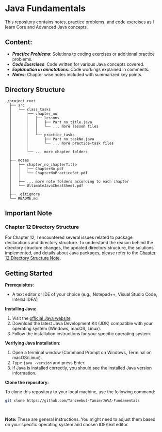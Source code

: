 # Java Fundamentals

This repository contains notes, practice problems, and code exercises as I learn Core and Advanced Java concepts.

## Content:

* ***Practice Problems***: Solutions to coding exercises or additional practice problems.
* ***Code Exercises***: Code written for various Java concepts covered.
* ***Explanation in annotations***: Code workings explained in comments.
* ***Notes***: Chapter wise notes included with summarized key points.

## Directory Structure

```
./project_root
  ├── src
  │   └── class_tasks
  │       ├── chapter_no
  │       │   ├── lessons
  │       │   │   ├── Part_no_title.java
  │       │   │   └── ... more lesson files
  │       │   │
  │       │   └── practice_tasks
  │       │       ├── Part_no_taskNo.java
  │       │       └── ... more practice-task files
  │       │
  │       └── ... more chapter folders
  │
  ├── notes
  │   ├── chapter_no_chapterTitle
  │   │   ├── ChapterNo.pdf
  │   │   └── ChapterNoPracticeSet.pdf
  │   │
  │   ├── ... more note folders according to each chapter
  │   └── UltimateJavaCheatSheet.pdf
  │
  ├── .gitignore     
  └── README.md
```

## Important Note

### Chapter 12 Directory Structure

For Chapter 12, I encountered several issues related to package declarations and directory structure. To understand the reason behind the directory structure changes, the updated directory structure, the solutions implemented, and details about Java packages, please refer to the [Chapter 12 Directory Structure Note](./ch12Issue.md).


## Getting Started

**Prerequisites:**

* A text editor or IDE of your choice (e.g., Notepad++, Visual Studio Code, IntelliJ IDEA)

**Installing Java:**

1. Visit the [official Java website](https://www.oracle.com/java/technologies/downloads/)
2. Download the latest Java Development Kit (JDK) compatible with your operating system (Windows, macOS, Linux).
3. Follow the installation instructions for your specific operating system.

**Verifying Java Installation:**

1. Open a terminal window (Command Prompt on Windows, Terminal on macOS/Linux).
2. Type `java -version` and press Enter.
3. If Java is installed correctly, you should see the installed Java version information.

**Clone the repository:**

To clone this repository to your local machine, use the following command:

   ```sh
   git clone https://github.com/Tanzeebul-Tamim/JAVA-Fundamentals

   ```
<br>

**Note:** These are general instructions. You might need to adjust them based on your specific operating system and chosen IDE/text editor.